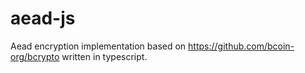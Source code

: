 # aead-js
Aead encryption implementation based on https://github.com/bcoin-org/bcrypto written in typescript.
